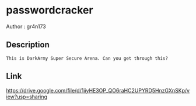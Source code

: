 # passwordcracker

Author : gr4n173

## Description
```
This is DarkArmy Super Secure Arena. Can you get through this?
```

## Link

https://drive.google.com/file/d/1iiyHE3OP_QO6raHC2UPYRD5HnzGXnSKp/view?usp=sharing

